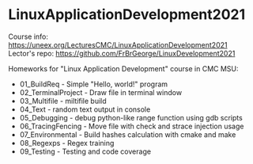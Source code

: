 # LinuxApplicationDevelopment2021
Course info: https://uneex.org/LecturesCMC/LinuxApplicationDevelopment2021  
Lector's repo: https://github.com/FrBrGeorge/LinuxDevelopment2021

Homeworks for "Linux Application Development" course in CMC MSU:

* 01_BuildReq - Simple "Hello, world!" program
* 02_TerminalProject - Draw file in terminal window
* 03_Multifile - miltifile build
* 04_Text - random text output in console
* 05_Debugging - debug python-like range function using gdb scripts
* 06_TracingFencing - Move file with check and strace injection usage
* 07_Environmental - Build hashes calculation with cmake and make
* 08_Regexps - Regex training
* 09_Testing - Testing and code coverage
